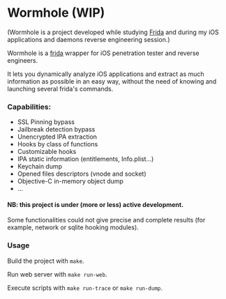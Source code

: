 # Wormhole (WIP)

(Wormhole is a project developed while studying [Frida](https://github.com/frida)
and during my iOS applications and daemons reverse engineering session.)

Wormhole is a [frida](https://github.com/frida) wrapper for iOS penetration tester and 
reverse engineers.

It lets you dynamically analyze iOS applications and 
extract as much information as possible in an easy way, without the need 
of knowing and launching several frida's commands.

### Capabilities:

- SSL Pinning bypass
- Jailbreak detection bypass
- Unencrypted IPA extraction
- Hooks by class of functions
- Customizable hooks
- IPA static information (entitlements, Info.plist...)
- Keychain dump
- Opened files descriptors (vnode and socket)
- Objective-C in-memory object dump
- ...


#### NB: this project is under (more or less) active development.
Some functionalities could not give precise and complete results
(for example, network or sqlite hooking modules).

### Usage
Build the project with `make`.

Run web server with `make run-web`.

Execute scripts with `make run-trace` or `make run-dump`.



